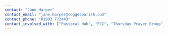 ```yaml
---
contact: "Jane Harper"
contact_email: "jane.harper@coggesparish.com"
contact_phone: "01993 772443"
contact_involved_with: ["Pastoral Hub", "PCC", "Thursday Prayer Group", "Connect Group"]
---
```

